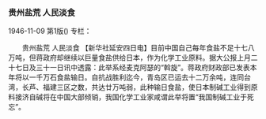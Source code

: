 ### 贵州盐荒  人民淡食

1946-11-09
第1版()
专栏：

　　贵州盐荒
    人民淡食
    【新华社延安四日电】目前中国自己每年食盐不足十七八万吨，但蒋政府却继续以巨量食盐供给日本，作为化学工业原料。据大公报上月二十七日及三十一日讯中透露：此举系经麦克阿瑟的“斡旋”。蒋政府财政部已发表本年将以一千万石食盐输日。自抗战胜利迄今，青岛区已运去十二万余吨，连同台湾，长芦、福建三区之数，共达廿万吨弱，此种输日食盐，使日本制碱工业得到原料接济自碱将在中国大部倾销，我国化学工业家咸谓此举将置“我国制碱工业于死忘”。
